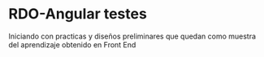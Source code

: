 RDO-Angular testes
================

Iniciando con practicas y diseños preliminares que quedan como muestra del aprendizaje obtenido en Front End

